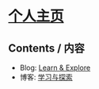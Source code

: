 # [个人主页](https://bitrhythm.github.io/)

## Contents / 内容

- Blog: [Learn & Explore](https://bitrhythm.github.io/en/)
- 博客: [学习与探索](https://bitrhythm.github.io/zh/)
